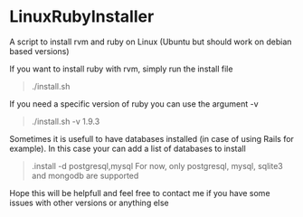 LinuxRubyInstaller
==================

A script to install rvm and ruby on Linux (Ubuntu but should work on debian based versions)

If you want to install ruby with rvm, simply run the install file
  > ./install.sh

If you need a specific version of ruby you can use the argument -v
  > ./install.sh -v 1.9.3

Sometimes it is usefull to have databases installed (in case of using Rails for example). In this case your can add a list of databases to install
  > .install -d postgresql,mysql
For now, only postgresql, mysql, sqlite3 and mongodb are supported

Hope this will be helpfull and feel free to contact me if you have some issues with other versions or anything else